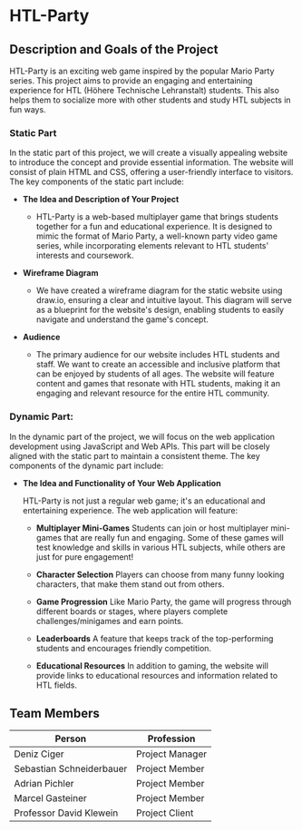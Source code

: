# HTL-Party

## Description and Goals of the Project

HTL-Party is an exciting web game inspired by the popular Mario Party series. This project aims to provide an engaging and entertaining experience for HTL (Höhere Technische Lehranstalt) students. This also helps them to socialize more with other students and study HTL subjects in fun ways.

### Static Part

In the static part of this project, we will create a visually appealing website to introduce the concept and provide essential information. The website will consist of plain HTML and CSS, offering a user-friendly interface to visitors. The key components of the static part include:

- **The Idea and Description of Your Project**

    -  HTL-Party is a web-based multiplayer game that brings students together for a fun and educational experience. It is designed to mimic the format of Mario Party, a well-known party video game series, while incorporating elements relevant to HTL students' interests and coursework.

- **Wireframe Diagram**

    - We have created a wireframe diagram for the static website using draw.io, ensuring a clear and intuitive layout. This diagram will serve as a blueprint for the website's design, enabling students to easily navigate and understand the game's concept.

- **Audience**

    - The primary audience for our website includes HTL students and staff. We want to create an accessible and inclusive platform that can be enjoyed by students of all ages. The website will feature content and games that resonate with HTL students, making it an engaging and relevant resource for the entire HTL community.

### Dynamic Part:

In the dynamic part of the project, we will focus on the web application development using JavaScript and Web APIs. This part will be closely aligned with the static part to maintain a consistent theme. The key components of the dynamic part include:

- **The Idea and Functionality of Your Web Application**

    HTL-Party is not just a regular web game; it's an educational and entertaining experience. The web application will feature:

    - **Multiplayer Mini-Games** Students can join or host multiplayer mini-games that are really fun and engaging. Some of these games will test knowledge and skills in various HTL subjects, while others are just for pure engagement!

    - **Character Selection** Players can choose from many funny looking characters, that make them stand out from others.

    - **Game Progression** Like Mario Party, the game will progress through different boards or stages, where players complete challenges/minigames and earn points.

    - **Leaderboards** A feature that keeps track of the top-performing students and encourages friendly competition.

    - **Educational Resources** In addition to gaming, the website will provide links to educational resources and information related to HTL fields.

## Team Members
Person | Profession
|-------------------------|-----------------|
|Deniz Ciger              | Project Manager |
|Sebastian Schneiderbauer | Project Member  |
|Adrian Pichler           | Project Member  |
|Marcel Gasteiner         | Project Member  |
|Professor David Klewein  | Project Client  |